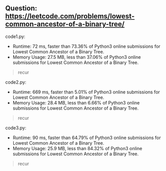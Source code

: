 ## Question: https://leetcode.com/problems/lowest-common-ancestor-of-a-binary-tree/

code1.py:
* Runtime: 72 ms, faster than 73.36% of Python3 online submissions for Lowest Common Ancestor of a Binary Tree.
* Memory Usage: 27.5 MB, less than 37.06% of Python3 online submissions for Lowest Common Ancestor of a Binary Tree.
> recur

code2.py:
* Runtime: 669 ms, faster than 5.01% of Python3 online submissions for Lowest Common Ancestor of a Binary Tree.
* Memory Usage: 28.4 MB, less than 6.66% of Python3 online submissions for Lowest Common Ancestor of a Binary Tree.
> recur

code3.py:
* Runtime: 90 ms, faster than 64.79% of Python3 online submissions for Lowest Common Ancestor of a Binary Tree.
* Memory Usage: 25.9 MB, less than 84.32% of Python3 online submissions for Lowest Common Ancestor of a Binary Tree.
> recur